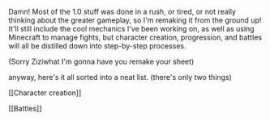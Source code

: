 Damn! Most of the 1.0 stuff was done in a rush, or tired, or not really thinking about the greater gameplay, so I'm remaking it from the ground up!
It'll still include the cool mechanics I've been working on, as well as using Minecraft to manage fights, but character creation, progression, and battles will all be distilled down into step-by-step processes. 

(Sorry Ziziwhat I'm gonna have you remake your sheet)

anyway, here's it all sorted into a neat list. (there's only two things)

[[Character creation]]

[[Battles]]
